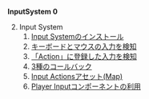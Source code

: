 **InputSystem 0**

2. Input System  
    1. [Input Systemのインストール](InputSystem1.md)  
    2. [キーボードとマウスの入力を検知](InputSystem2.md) 
    3. [「Action」に登録した入力を検知](InputSystem3.md) 
    4. [3種のコールバック](InputSystem4.md) 
    5. [Input Actionsアセット(Map)](InputSystem5.md) 
    6. [Player Inputコンポーネントの利用](InputSystem6.md) 
